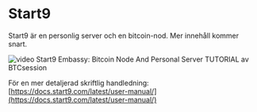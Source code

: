 # Start9

Start9 är en personlig server och en bitcoin-nod.
Mer innehåll kommer snart.

![video](https://www.youtube.com/watch?v=DKBJ3_3ZomU)
Start9 Embassy: Bitcoin Node And Personal Server TUTORIAL av BTCsession

För en mer detaljerad skriftlig handledning: [https://docs.start9.com/latest/user-manual/](https://docs.start9.com/latest/user-manual/)